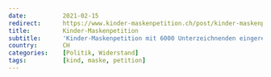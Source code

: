 ```yaml
---
date:          2021-02-15
redirect:      https://www.kinder-maskenpetition.ch/post/kinder-maskenpetition-mit-6000-unterzeichnenden-eingereicht
title:         Kinder-Maskenpetition
subtitle:      'Kinder-Maskenpetition mit 6000 Unterzeichnenden eingereicht'
country:       CH
categories:    [Politik, Widerstand]
tags:          [kind, maske, petition]
---
```

